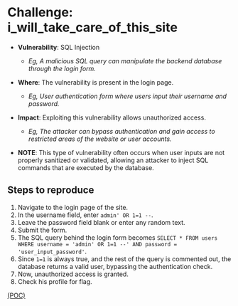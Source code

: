 # Challenge: i_will_take_care_of_this_site

- **Vulnerability**: SQL Injection
  - _Eg, A malicious SQL query can manipulate the backend database through the login form._
- **Where**: The vulnerability is present in the login page.
  - _Eg, User authentication form where users input their username and password._
- **Impact**: Exploiting this vulnerability allows unauthorized access.
  - _Eg, The attacker can bypass authentication and gain access to restricted areas of the website or user accounts._

- **NOTE**: This type of vulnerability often occurs when user inputs are not properly sanitized or validated, allowing an attacker to inject SQL commands that are executed by the database.

## Steps to reproduce

1. Navigate to the login page of the site.
2. In the username field, enter `admin' OR 1=1 --`.
3. Leave the password field blank or enter any random text.
4. Submit the form.
5. The SQL query behind the login form becomes `SELECT * FROM users WHERE username = 'admin' OR 1=1 --' AND password = 'user_input_password'`.
6. Since `1=1` is always true, and the rest of the query is commented out, the database returns a valid user, bypassing the authentication check.
7. Now, unauthorized access is granted.
8. Check his profile for flag.

[(POC)](`sql_injection_login_poc.py`)
